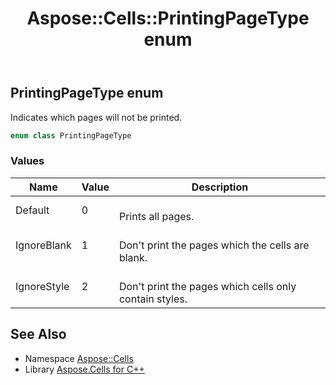 ﻿---
title: Aspose::Cells::PrintingPageType enum
linktitle: PrintingPageType
second_title: Aspose.Cells for C++ API Reference
description: 'Aspose::Cells::PrintingPageType enum. Indicates which pages will not be printed in C++.'
type: docs
weight: 23800
url: /cpp/aspose.cells/printingpagetype/
---
## PrintingPageType enum


Indicates which pages will not be printed.

```cpp
enum class PrintingPageType
```

### Values

| Name | Value | Description |
| --- | --- | --- |
| Default | 0 | <br>Prints all pages. |
| IgnoreBlank | 1 | <br>Don't print the pages which the cells are blank. |
| IgnoreStyle | 2 | <br>Don't print the pages which cells only contain styles. |

## See Also

* Namespace [Aspose::Cells](../)
* Library [Aspose.Cells for C++](../../)
